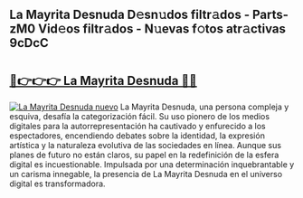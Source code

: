 ## La Mayrita Desnuda D𝚎sn𝚞dos filtr𝚊dos - Parts-zM0 Vid𝚎os filtr𝚊dos - N𝚞evas f𝚘tos atr𝚊ctivas 9cDcC

# <h2><a href="http://mbcvjgm.tromn.icu/?c=La+Mayrita+Desnuda">🔗👉👉👉 La Mayrita Desnuda 🔗🔗</a></h2>

[![La Mayrita Desnuda nuevo](https://i.imgur.com/pEAQMta.gif)](http://mbcvjgm.tromn.icu/?c=La+Mayrita+Desnuda)
La Mayrita Desnuda, una persona compleja y esquiva, desafía la categorización fácil. Su uso pionero de los medios digitales para la autorrepresentación ha cautivado y enfurecido a los espectadores, encendiendo debates sobre la identidad, la expresión artística y la naturaleza evolutiva de las sociedades en línea. Aunque sus planes de futuro no están claros, su papel en la redefinición de la esfera digital es incuestionable. Impulsada por una determinación inquebrantable y un carisma innegable, la presencia de La Mayrita Desnuda en el universo digital es transformadora.
